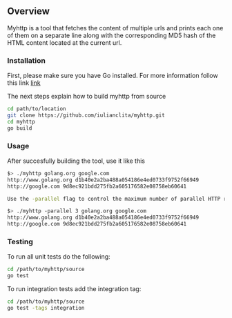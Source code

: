 ## Overview

Myhttp is a tool that fetches the content of multiple urls and prints each one of them on a separate line along with the corresponding MD5 hash of the HTML content located at the current url.

### Installation
First, please make sure you have Go installed. For more information follow this link [link](https://golang.org/doc/install)

The next steps explain how to build myhttp from source
```sh
cd path/to/location
git clone https://github.com/iulianclita/myhttp.git
cd myhttp
go build
```

### Usage
After succesfully building the tool, use it like this
```sh
$> ./myhttp golang.org google.com
http://www.golang.org d1b40e2a2ba488a054186e4ed0733f9752f66949
http://google.com 9d8ec921bdd275fb2a605176582e08758eb60641

Use the -parallel flag to control the maximum number of parallel HTTP requests

$> ./myhttp -parallel 3 golang.org google.com
http://www.golang.org d1b40e2a2ba488a054186e4ed0733f9752f66949
http://google.com 9d8ec921bdd275fb2a605176582e08758eb60641
```

### Testing
To run all unit tests do the following:
```sh
cd /path/to/myhttp/source
go test
```

To run integration tests add the integration tag:
```sh
cd /path/to/myhttp/source
go test -tags integration
```